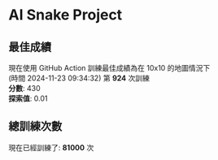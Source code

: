 
# AI Snake Project

## **最佳成績**
現在使用 GitHub Action 訓練最佳成績為在 10x10 的地圖情況下  
(時間 2024-11-23 09:34:32) 第 **924** 次訓練  
**分數**: 430  
**探索值**: 0.01

## 總訓練次數
現在已經訓練了: **81000** 次
